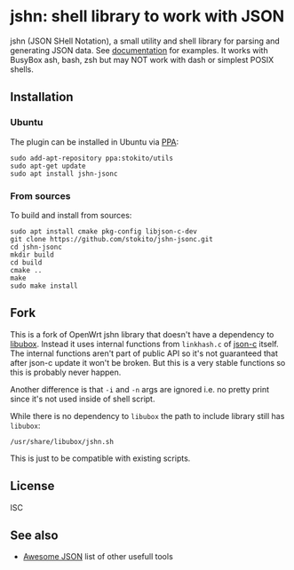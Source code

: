 # jshn: shell library to work with JSON

jshn (JSON SHell Notation), a small utility and shell library for parsing and generating JSON data.
See [documentation](https://openwrt.org/docs/guide-developer/jshn) for examples.
It works with BusyBox ash, bash, zsh but may NOT work with dash or simplest POSIX shells.

## Installation

### Ubuntu
The plugin can be installed in Ubuntu via [PPA](https://code.launchpad.net/~stokito/+archive/ubuntu/utils):

    sudo add-apt-repository ppa:stokito/utils
    sudo apt-get update
    sudo apt install jshn-jsonc

### From sources
To build and install from sources:

    sudo apt install cmake pkg-config libjson-c-dev
    git clone https://github.com/stokito/jshn-jsonc.git
    cd jshn-jsonc
    mkdir build
    cd build
    cmake ..
    make
    sudo make install

## Fork
This is a fork of OpenWrt jshn library that doesn't have a dependency to [libubox](https://gitlab.com/openwrt/project/libubox).
Instead it uses internal functions from `linkhash.c` of [json-c](https://github.com/json-c/json-c) itself.
The internal functions aren't part of public API so it's not guaranteed that after json-c update it won't be broken.
But this is a very stable functions so this is probably never happen.

Another difference is that `-i` and `-n` args are ignored i.e. no pretty print since it's not used inside of shell script.

While there is no dependency to `libubox` the path to include library still has `libubox`:

    /usr/share/libubox/jshn.sh

This is just to be compatible with existing scripts.

## License
ISC

## See also
* [Awesome JSON](https://github.com/burningtree/awesome-json) list of other usefull tools
